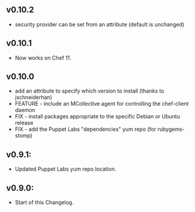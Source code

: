 ## v0.10.2

* security provider can be set from an attribute (default is
  unchanged)
  
## v0.10.1

* Now works on Chef 11.

## v0.10.0

* add an attribute to specify which version to install (thanks to jschneiderhan)
* FEATURE - include an MCollective agent for controlling the chef-client daemon
* FIX - install packages appropriate to the specific Debian or Ubuntu release
* FIX - add the Puppet Labs "dependencies" yum repo (for rubygems-stomp)


## v0.9.1:

* Updated Puppet Labs yum repo location.


## v0.9.0:

* Start of this Changelog.
